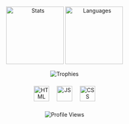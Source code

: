 <h3 align="center"></h3>

###

<div align="center">
  <img src="https://github-readme-stats.vercel.app/api?username=ndirmn3&hide_title=false&hide_rank=false&show_icons=true&include_all_commits=true&count_private=true&disable_animations=false&theme=default&locale=en&hide_border=false&order=1" height="150" alt="Stats" />
  <img src="https://github-readme-stats.vercel.app/api/top-langs?username=ndirmn3&locale=en&hide_title=false&layout=compact&card_width=320&langs_count=5&theme=default&hide_border=false&order=2" height="150" alt="Languages"  />
  <p align="center"> <img src="https://github-profile-trophy.vercel.app/?username=ndirmn2" alt="Trophies" /> </p>
</div>

###

<p align="center"></p>

###

<div align="center">
  <img src="https://cdn.jsdelivr.net/gh/devicons/devicon/icons/html5/html5-original.svg" height="40" alt="HTML"  />
  <img width="12" />
  <img src="https://cdn.jsdelivr.net/gh/devicons/devicon/icons/javascript/javascript-original.svg" height="40" alt="JS"  />
  <img width="12" />
  <img src="https://cdn.jsdelivr.net/gh/devicons/devicon/icons/css3/css3-original.svg" height="40" alt="CSS"  />
</div>

###

<p align="center"> <img src="https://komarev.com/ghpvc/?username=evantesecond&?color=82d2f0&labelColor=0d3b72&style=for-the-badge" alt="Profile Views" /> </p>

###
